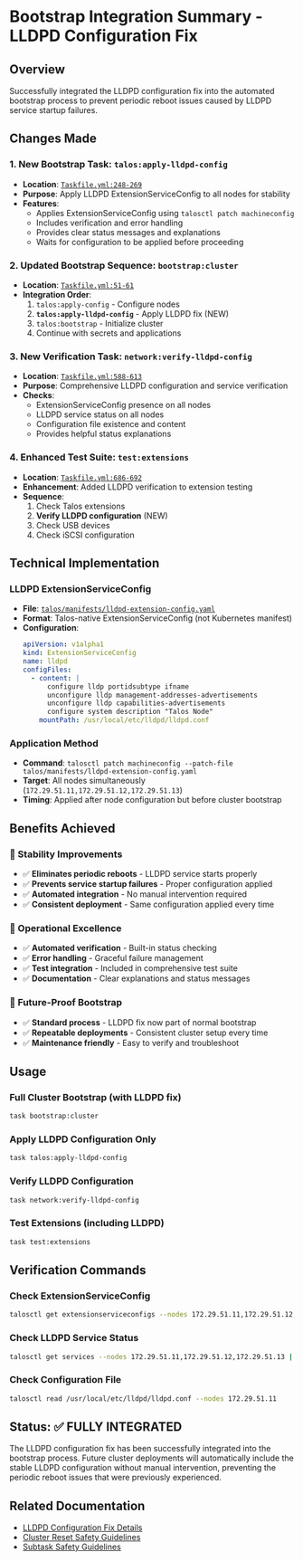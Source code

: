 # Bootstrap Integration Summary - LLDPD Configuration Fix

## Overview
Successfully integrated the LLDPD configuration fix into the automated bootstrap process to prevent periodic reboot issues caused by LLDPD service startup failures.

## Changes Made

### 1. New Bootstrap Task: `talos:apply-lldpd-config`
- **Location**: [`Taskfile.yml:248-269`](../Taskfile.yml#L248-L269)
- **Purpose**: Apply LLDPD ExtensionServiceConfig to all nodes for stability
- **Features**:
  - Applies ExtensionServiceConfig using `talosctl patch machineconfig`
  - Includes verification and error handling
  - Provides clear status messages and explanations
  - Waits for configuration to be applied before proceeding

### 2. Updated Bootstrap Sequence: `bootstrap:cluster`
- **Location**: [`Taskfile.yml:51-61`](../Taskfile.yml#L51-L61)
- **Integration Order**:
  1. `talos:apply-config` - Configure nodes
  2. **`talos:apply-lldpd-config`** - Apply LLDPD fix (NEW)
  3. `talos:bootstrap` - Initialize cluster
  4. Continue with secrets and applications

### 3. New Verification Task: `network:verify-lldpd-config`
- **Location**: [`Taskfile.yml:588-613`](../Taskfile.yml#L588-L613)
- **Purpose**: Comprehensive LLDPD configuration and service verification
- **Checks**:
  - ExtensionServiceConfig presence on all nodes
  - LLDPD service status on all nodes
  - Configuration file existence and content
  - Provides helpful status explanations

### 4. Enhanced Test Suite: `test:extensions`
- **Location**: [`Taskfile.yml:686-692`](../Taskfile.yml#L686-L692)
- **Enhancement**: Added LLDPD verification to extension testing
- **Sequence**:
  1. Check Talos extensions
  2. **Verify LLDPD configuration** (NEW)
  3. Check USB devices
  4. Check iSCSI configuration

## Technical Implementation

### LLDPD ExtensionServiceConfig
- **File**: [`talos/manifests/lldpd-extension-config.yaml`](../talos/manifests/lldpd-extension-config.yaml)
- **Format**: Talos-native ExtensionServiceConfig (not Kubernetes manifest)
- **Configuration**:
  ```yaml
  apiVersion: v1alpha1
  kind: ExtensionServiceConfig
  name: lldpd
  configFiles:
    - content: |
        configure lldp portidsubtype ifname
        unconfigure lldp management-addresses-advertisements
        unconfigure lldp capabilities-advertisements
        configure system description "Talos Node"
      mountPath: /usr/local/etc/lldpd/lldpd.conf
  ```

### Application Method
- **Command**: `talosctl patch machineconfig --patch-file talos/manifests/lldpd-extension-config.yaml`
- **Target**: All nodes simultaneously (`172.29.51.11,172.29.51.12,172.29.51.13`)
- **Timing**: Applied after node configuration but before cluster bootstrap

## Benefits Achieved

### 🎯 Stability Improvements
- ✅ **Eliminates periodic reboots** - LLDPD service starts properly
- ✅ **Prevents service startup failures** - Proper configuration applied
- ✅ **Automated integration** - No manual intervention required
- ✅ **Consistent deployment** - Same configuration applied every time

### 🎯 Operational Excellence
- ✅ **Automated verification** - Built-in status checking
- ✅ **Error handling** - Graceful failure management
- ✅ **Test integration** - Included in comprehensive test suite
- ✅ **Documentation** - Clear explanations and status messages

### 🎯 Future-Proof Bootstrap
- ✅ **Standard process** - LLDPD fix now part of normal bootstrap
- ✅ **Repeatable deployments** - Consistent cluster setup every time
- ✅ **Maintenance friendly** - Easy to verify and troubleshoot

## Usage

### Full Cluster Bootstrap (with LLDPD fix)
```bash
task bootstrap:cluster
```

### Apply LLDPD Configuration Only
```bash
task talos:apply-lldpd-config
```

### Verify LLDPD Configuration
```bash
task network:verify-lldpd-config
```

### Test Extensions (including LLDPD)
```bash
task test:extensions
```

## Verification Commands

### Check ExtensionServiceConfig
```bash
talosctl get extensionserviceconfigs --nodes 172.29.51.11,172.29.51.12,172.29.51.13
```

### Check LLDPD Service Status
```bash
talosctl get services --nodes 172.29.51.11,172.29.51.12,172.29.51.13 | grep lldpd
```

### Check Configuration File
```bash
talosctl read /usr/local/etc/lldpd/lldpd.conf --nodes 172.29.51.11
```

## Status: ✅ FULLY INTEGRATED

The LLDPD configuration fix has been successfully integrated into the bootstrap process. Future cluster deployments will automatically include the stable LLDPD configuration without manual intervention, preventing the periodic reboot issues that were previously experienced.

## Related Documentation
- [LLDPD Configuration Fix Details](./LLDPD_CONFIGURATION_FIX.md)
- [Cluster Reset Safety Guidelines](./CLUSTER_RESET_SAFETY.md)
- [Subtask Safety Guidelines](./SUBTASK_SAFETY_GUIDELINES.md)
